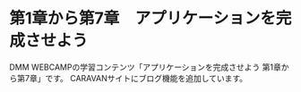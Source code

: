# 第1章から第7章　アプリケーションを完成させよう
DMM WEBCAMPの学習コンテンツ「アプリケーションを完成させよう 第1章から第7章」です。
CARAVANサイトにブログ機能を追加しています。